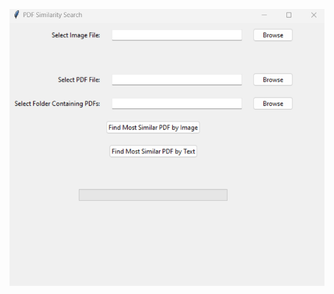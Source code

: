 ![](https://github.com/HunterDragonWolf/Product-Finder/blob/main/Product%20Finder%20V1/Product%20Finder%20Version%201.0.png)
